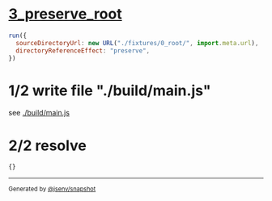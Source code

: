 # [3_preserve_root](../../new_url_directory_3.test.mjs#L42)

```js
run({
  sourceDirectoryUrl: new URL("./fixtures/0_root/", import.meta.url),
  directoryReferenceEffect: "preserve",
})
```

# 1/2 write file "./build/main.js"

see [./build/main.js](./build/main.js)

# 2/2 resolve

```js
{}
```

---

<sub>
  Generated by <a href="https://github.com/jsenv/core/tree/main/packages/independent/snapshot">@jsenv/snapshot</a>
</sub>
